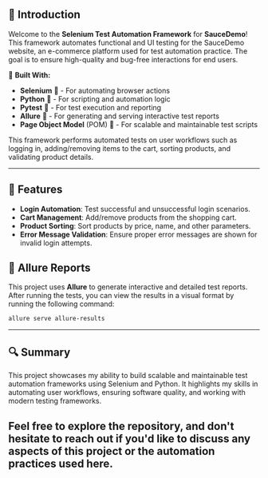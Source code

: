 ## 🌟 Introduction

Welcome to the **Selenium Test Automation Framework** for **SauceDemo**! This framework automates functional and UI testing for the SauceDemo website, an e-commerce platform used for test automation practice. The goal is to ensure high-quality and bug-free interactions for end users.

🔧 **Built With:**
- **Selenium** 🐍 - For automating browser actions
- **Python** 🐍 - For scripting and automation logic
- **Pytest** 🐍 - For test execution and reporting
- **Allure** 🌟 - For generating and serving interactive test reports
- **Page Object Model** (POM) 📂 - For scalable and maintainable test scripts

This framework performs automated tests on user workflows such as logging in, adding/removing items to the cart, sorting products, and validating product details.

---

## 🚀 Features

- **Login Automation**: Test successful and unsuccessful login scenarios.
- **Cart Management**: Add/remove products from the shopping cart.
- **Product Sorting**: Sort products by price, name, and other parameters.
- **Error Message Validation**: Ensure proper error messages are shown for invalid login attempts.

## 🌟 Allure Reports

This project uses **Allure** to generate interactive and detailed test reports. After running the tests, you can view the results in a visual format by running the following command:

```bash
allure serve allure-results
```

---

## 🔍 Summary

This project showcases my ability to build scalable and maintainable test automation frameworks using Selenium and Python. It highlights my skills in automating user workflows, ensuring software quality, and working with modern testing frameworks.

Feel free to explore the repository, and don't hesitate to reach out if you'd like to discuss any aspects of this project or the automation practices used here. 
---
